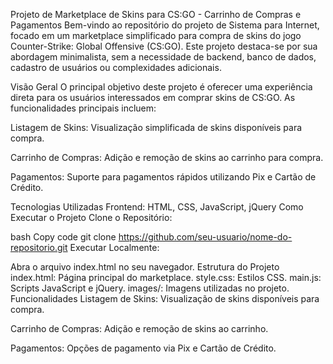 Projeto de Marketplace de Skins para CS:GO - Carrinho de Compras e Pagamentos
Bem-vindo ao repositório do projeto de Sistema para Internet, focado em um marketplace simplificado para compra de skins do jogo Counter-Strike: Global Offensive (CS:GO). Este projeto destaca-se por sua abordagem minimalista, sem a necessidade de backend, banco de dados, cadastro de usuários ou complexidades adicionais.

Visão Geral
O principal objetivo deste projeto é oferecer uma experiência direta para os usuários interessados em comprar skins de CS:GO. As funcionalidades principais incluem:

Listagem de Skins: Visualização simplificada de skins disponíveis para compra.

Carrinho de Compras: Adição e remoção de skins ao carrinho para compra.

Pagamentos: Suporte para pagamentos rápidos utilizando Pix e Cartão de Crédito.

Tecnologias Utilizadas
Frontend: HTML, CSS, JavaScript, jQuery
Como Executar o Projeto
Clone o Repositório:

bash
Copy code
git clone https://github.com/seu-usuario/nome-do-repositorio.git
Executar Localmente:

Abra o arquivo index.html no seu navegador.
Estrutura do Projeto
index.html: Página principal do marketplace.
style.css: Estilos CSS.
main.js: Scripts JavaScript e jQuery.
images/: Imagens utilizadas no projeto.
Funcionalidades
Listagem de Skins: Visualização de skins disponíveis para compra.

Carrinho de Compras: Adição e remoção de skins ao carrinho.

Pagamentos: Opções de pagamento via Pix e Cartão de Crédito.
